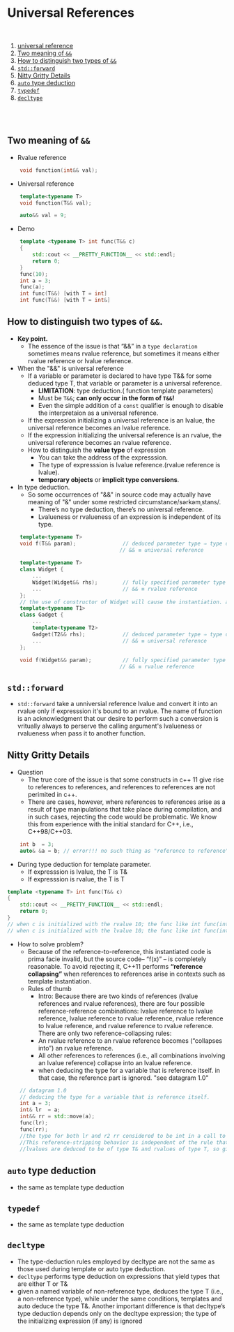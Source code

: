 # Universal References
<p></br></p>

1. [universal reference](https://isocpp.org/blog/2012/11/universal-references-in-c11-scott-meyers)  
2. [Two meaning of `&&`](##%20Two%20;meaning%20;of%20;`&&`)  
3. [How to distinguish two types of `&&`](##%20How%20to%20distinguish%20two%20types%20of%20"&&")  
4. [`std::forward`](##%20`std::forward`)  
5. [Nitty Gritty Details](##%20Nitty%20Gritty%20Details)  
6. [`auto` type deduction](##%20`auto`%20type%20deduction)  
7. [`typedef`](##%20`typedef`)  
8. [`decltype`](##%20`decltype`)  

<p></br></br></p>

## Two meaning of `&&`
- Rvalue reference
```c++
    void function(int&& val);
```
- Universal reference
```c++
    template<typename T>
    void function(T&& val);

    auto&& val = 9;
```
- Demo  
```c++  
    template <typename T> int func(T&& c)  
    {  
        std::cout << __PRETTY_FUNCTION__ << std::endl;  
        return 0;  
    }  
    func(10);  
    int a = 3;  
    func(a);  
    int func(T&&) [with T = int]  
    int func(T&&) [with T = int&]  
```
  
## How to distinguish two types of `&&`.
- **Key point.**
  - The essence of the issue is that “&&” in a `type declaration` sometimes means rvalue reference, but sometimes it means either rvalue reference or lvalue reference.
- When the "&&" is universal reference
    - If a variable or parameter is declared to have type T&& for some deduced type T, that variable or parameter is a universal reference.
        - **LIMITATION**: type deduction.( function template parameters)
        - Must be `T&&`; **can only occur in the form of `T&&`!**
        - Even the simple addition of a `const` qualifier is enough to disable the interpretaion as a universal reference.
    - If the expression initializing a universal reference is an lvalue, the universal reference becomes an lvalue reference.
    - If the expression initializing the universal reference is an rvalue, the universal reference becomes an rvalue reference.
    - How to distinguish the **value type** of expression
      - You can take the address of the expresssion.
      - The type of expresssion is lvalue reference.(rvalue reference is lvalue).
      - **temporary objects** or **implicit type conversions**.
- In type deduction.
  - So some occurrences of "&&" in source code may actually have meaning of "&" under some restricted circumstance/sərkəmˌstans/.
    - There’s no type deduction, there’s no universal reference.
    - Lvalueness or rvalueness of an expression is independent of its type. 
```c++
    template<typename T>
    void f(T&& param);               // deduced parameter type ⇒ type deduction;
                                    // && ≡ universal reference
    
    template<typename T>
    class Widget {
        ...
        Widget(Widget&& rhs);        // fully specified parameter type ⇒ no type deduction;
        ...                          // && ≡ rvalue reference
    };
    // the use of constructor of Widget will cause the instantiation. and T has been known.
    template<typename T1>
    class Gadget {
        ...
        template<typename T2>
        Gadget(T2&& rhs);            // deduced parameter type ⇒ type deduction;
        ...                          // && ≡ universal reference
    };
    
    void f(Widget&& param);          // fully specified parameter type ⇒ no type deduction;
                                    // && ≡ rvalue reference
```
## `std::forward`
- `std::forward` take a unniversial reference lvalue and convert it into an rvalue only if expresssion it's bound to an rvalue. The name of function is an acknowledgment that our desire to perform such a conversion is vritually always to perserve the calling argument's lvalueness or rvalueness when pass it to another function.

## Nitty Gritty Details
- Question
    - The true core of the issue is that some constructs in c++ 11 give rise to references to references, and references to references are not perimited in c++.
    - There are cases, however, where references to references arise as a result of type manipulations that take place during compilation, and in such cases, rejecting the code would be problematic. We know this from experience with the initial standard for C++, i.e., C++98/C++03.
```c++
    int b  = 3;
    auto& &a = b; // error!!! no such thing as "reference to reference"
```
- During type deduction for template parameter. 
    - If expresssion is lvalue, the T is T&
    - If expresssion is rvalue, the T is T
```c++
template <typename T> int func(T&& c)
{
    std::cout << __PRETTY_FUNCTION__ << std::endl;
    return 0;
}
// when c is initialized with the rvalue 10; the func like int func(int&& c)
// when c is initialized with the lvalue 10; the func like int func(int& && c)
```
- How to solve problem?
    - Because of the reference-to-reference, this instantiated code is prima facie invalid, but the source code– “f(x)” – is completely reasonable.  To avoid rejecting it, C++11 performs **“reference collapsing”** when references to references arise in contexts such as template instantiation.
    - Rules of thumb
        - Intro: Because there are two kinds of references (lvalue references and rvalue references), there are four possible reference-reference combinations: lvalue reference to lvalue reference, lvalue reference to rvalue reference, rvalue reference to lvalue reference, and rvalue reference to rvalue reference.  There are only two reference-collapsing rules:
        - An rvalue reference to an rvalue reference becomes (“collapses into”) an rvalue reference.
        - All other references to references (i.e., all combinations involving an lvalue reference) collapse into an lvalue reference.
        -  when deducing the type for a variable that is reference itself. in that case, the reference part is ignored. "see datagram 1.0"
```c++
    // datagram 1.0
    // deducing the type for a variable that is reference itself.
    int a = 3;
    int& lr  = a;
    int&& rr = std::move(a);
    func(lr);
    func(rr);
    //the type for both lr and r2 rr considered to be int in a call to the template f.  
    //This reference-stripping behavior is independent of the rule that, during type deduction for universal references,   
    //lvalues are deduced to be of type T& and rvalues of type T, so given these calls,
```

## `auto` type deduction
- the same as template type deduction

## `typedef`
- the same as template type deduction
## `decltype`
- The type-deduction rules employed by decltype are not the same as those used during template or auto type deduction.  
- `decltype` performs type deduction on expressions that yield types that are either T or T&
- given a named variable of non-reference type, deduces the type T (i.e., a non-reference type), while under the same conditions, templates and auto deduce the type T&.  Another important difference is that decltype’s type deduction depends only on the decltype expression; the type of the initializing expression (if any) is ignored

